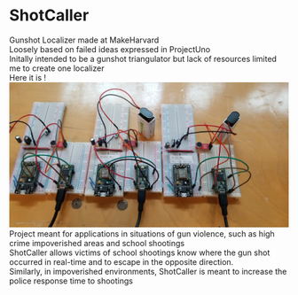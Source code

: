 # ShotCaller
Gunshot Localizer made at MakeHarvard  
Loosely based on failed ideas expressed in ProjectUno  
Initally intended to be a gunshot triangulator but lack of resources limited me to create one localizer  
Here it is !
![Shotcaller Setup](https://github.com/daxlar/ShotCaller/blob/master/ShotCaller_Setup.jpg)
Project meant for applications in situations of gun violence, such as high crime impoverished areas and school shootings  
ShotCaller allows victims of school shootings know where the gun shot occurred in real-time and to escape in the opposite direction.  
Similarly, in impoverished environments, ShotCaller is meant to increase the police response time to shootings


